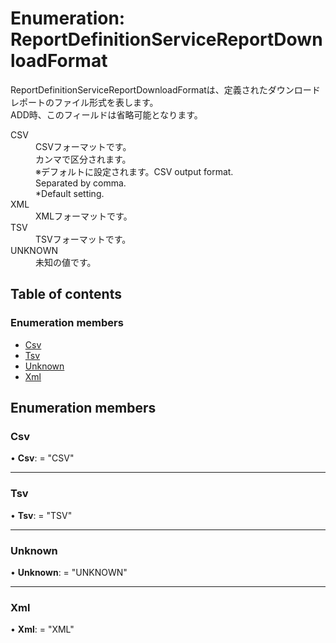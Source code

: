 # Enumeration: ReportDefinitionServiceReportDownloadFormat


<div lang=\"ja\">ReportDefinitionServiceReportDownloadFormatは、定義されたダウンロードレポートのファイル形式を表します。<br> ADD時、このフィールドは省略可能となります。</div>  <dl class=term>   <dt class=\"term__item\">CSV</dt>   <dd class=\"term__desc\"><span lang=\"ja\">CSVフォーマットです。<br>カンマで区分されます。<br> ※デフォルトに設定されます。</span><span lang=\"en\">CSV output format.<br>Separated by comma.<br> *Default setting. </span></dd>   <dt class=\"term__item\">XML</dt>   <dd class=\"term__desc\"><span lang=\"ja\">XMLフォーマットです。</span></dd>   <dt class=\"term__item\">TSV</dt>   <dd class=\"term__desc\"><span lang=\"ja\">TSVフォーマットです。</span></dd>   <dt class=\"term__item\">UNKNOWN</dt>   <dd class=\"term__desc\"><span lang=\"ja\">未知の値です。</span></dd> </dl>

## Table of contents

### Enumeration members

- [Csv](reportdefinitionservicereportdownloadformat.md#csv)
- [Tsv](reportdefinitionservicereportdownloadformat.md#tsv)
- [Unknown](reportdefinitionservicereportdownloadformat.md#unknown)
- [Xml](reportdefinitionservicereportdownloadformat.md#xml)

## Enumeration members

### Csv

• **Csv**: = "CSV"

___

### Tsv

• **Tsv**: = "TSV"

___

### Unknown

• **Unknown**: = "UNKNOWN"

___

### Xml

• **Xml**: = "XML"
